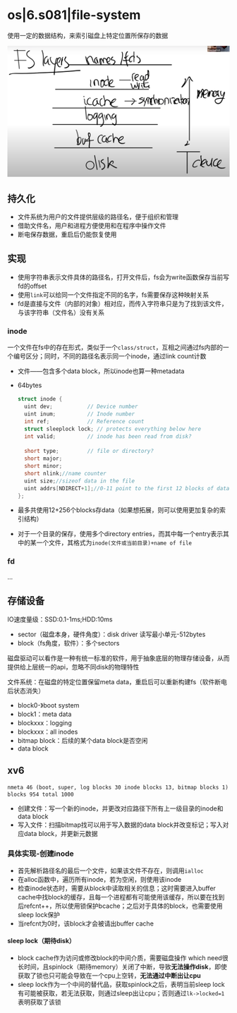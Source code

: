 # os|6.s081|file-system

使用一定的数据结构，来索引磁盘上特定位置所保存的数据

![](./imgs/fs-organization.png)

## 持久化

- 文件系统为用户的文件提供层级的路径名，便于组织和管理
- 借助文件名，用户和进程方便使用和在程序中操作文件
- 断电保存数据，重启后仍能恢复使用

## 实现

- 使用字符串表示文件具体的路径名，打开文件后，fs会为write函数保存当前写fd的offset
- 使用`link`可以给同一个文件指定不同的名字，fs需要保存这种映射关系
- fd是直接与文件（内部的对象）相对应，而传入字符串只是为了找到该文件，与该字符串（文件名）没有关系

### inode

一个文件在fs中的存在形式，类似于一个`class/struct`，互相之间通过fs内部的一个编号区分；同时，不同的路径名表示同一个inode，通过link count计数

- 文件——包含多个data block，所以inode也算一种metadata

- 64bytes

  ~~~c
  struct inode {
    uint dev;           // Device number
    uint inum;          // Inode number
    int ref;            // Reference count
    struct sleeplock lock; // protects everything below here
    int valid;          // inode has been read from disk?
  
    short type;         // file or directory?
    short major;
    short minor;
    short nlink;//name counter
    uint size;//sizeof data in the file
    uint addrs[NDIRECT+1];//0-11 point to the first 12 blocks of data;block[12]->a block(256 numbers which represent the indexes of blocks storing the data of file in 
  };
  ~~~

- 最多共使用12+256个blocks存data（如果想拓展，则可以使用更加复杂的索引结构）
- 对于一个目录的保存，使用多个directory entries，而其中每一个entry表示其中的某一个文件，其格式为`inode(文件或当前目录)+name of file`

### fd

...

## 存储设备

IO速度量级：SSD:0.1-1ms;HDD:10ms

- sector（磁盘本身，硬件角度）：disk driver 读写最小单元-512bytes
- block（fs角度，软件）：多个sectors

磁盘驱动可以看作是一种有统一标准的软件，用于抽象底层的物理存储设备，从而提供给上层统一的api，忽略不同disk的物理特性

文件系统：在磁盘的特定位置保留meta data，重启后可以重新构建fs（软件断电后状态消失）

- block0-》boot system
- block1：meta data
- blockxxx：logging
- blockxxx：all inodes
- bitmap block：后续的某个data block是否空闲
- data block

## xv6

~~~shell
nmeta 46 (boot, super, log blocks 30 inode blocks 13, bitmap blocks 1) blocks 954 total 1000
~~~

- 创建文件：写一个新的inode，并更改对应路径下所有上一级目录的inode和data block
- 写入文件：扫描bitmap找可以用于写入数据的data block并改变标记；写入对应data block，并更新元数据

### 具体实现-创建inode

- 首先解析路径名的最后一个文件，如果该文件不存在，则调用`ialloc`
- 在alloc函数中，遍历所有inode，若为空闲，则使用该inode
- 检查inode状态时，需要从block中读取相关的信息；这时需要进入buffer cache中找block的缓存，且每一个进程都有可能使用该缓存，所以要在找到后refcnt++，所以使用锁保护bcache；之后对于具体的block，也需要使用sleep lock保护
- 当refcnt为0时，该block才会被请出buffer cache

#### sleep lock（期待disk）

- block cache作为访问或修改block的中间介质，需要磁盘操作 which need很长时间，且spinlock（期待memory）关闭了中断，导致**无法操作disk**，即使获取了锁也只可能会导致在一个cpu上空转，**无法通过中断出让cpu**
- sleep lock作为一个中间的替代品，获取spinlock之后，表明当前sleep lock有可能被获取，若无法获取，则通过sleep出让cpu；否则通过`lk->locked=1`表明获取了该锁